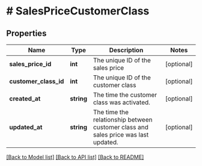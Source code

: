 # # SalesPriceCustomerClass

## Properties

Name | Type | Description | Notes
------------ | ------------- | ------------- | -------------
**sales_price_id** | **int** | The unique ID of the sales price | [optional] 
**customer_class_id** | **int** | The unique ID of the customer class | [optional] 
**created_at** | **string** | The time the customer class was activated. | [optional] 
**updated_at** | **string** | The time the relationship between customer class and sales price was last updated. | [optional] 

[[Back to Model list]](../../README.md#documentation-for-models) [[Back to API list]](../../README.md#documentation-for-api-endpoints) [[Back to README]](../../README.md)


